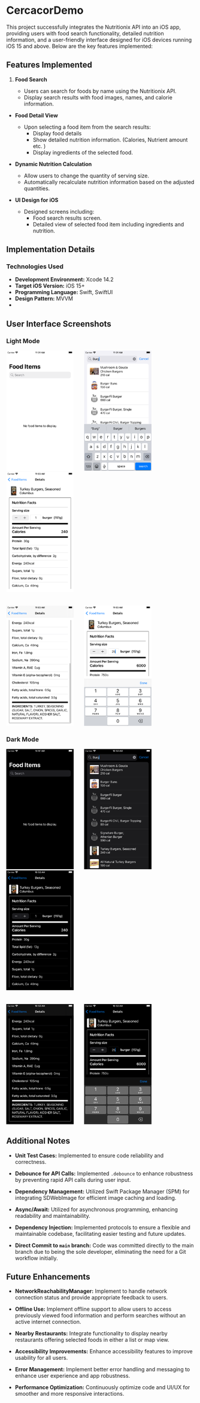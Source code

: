 # CercacorDemo

This project successfully integrates the Nutritionix API into an iOS app, providing users with food search functionality, detailed nutrition information, and a user-friendly interface designed for iOS devices running iOS 15 and above. Below are the key features implemented:


## Features Implemented

 1. **Food Search**
    
    -   Users can search for foods by name using the Nutritionix API.
    -   Display search results with food images, names, and calorie information.
    
-   **Food Detail View**
    
    -   Upon selecting a food item from the search results:
	    - Display food details
        - Show detailed nutrition information. (Calories, Nutrient amount etc. ) 
        - Display ingredients of the selected food.
       
-   **Dynamic Nutrition Calculation**
    
    -   Allow users to change the quantity of serving size.
    -   Automatically recalculate nutrition information based on the adjusted quantities.
  
-   **UI Design for iOS**
    
    -   Designed screens including:
        -   Food search results screen.
        -   Detailed view of selected food item including ingredients and nutrition.

## Implementation Details

### Technologies Used

-   **Development Environment:** Xcode 14.2
-   **Target iOS Version:** iOS 15+
-   **Programming Language:** Swift, SwiftUI
-   **Design Pattern:** MVVM
- 

## User Interface Screenshots

### Light Mode
<img src="Screenshots/Light01.png" width="180" title="">&nbsp;&nbsp;&nbsp;&nbsp;&nbsp;&nbsp;
  <img src="Screenshots/Light02.png" width="180" title="">&nbsp;&nbsp;&nbsp;&nbsp;&nbsp;&nbsp;
  <img src="Screenshots/Light03.png" width="180" title=""><br><br><br>
  <img src="Screenshots/Light04.png" width="180" title="">&nbsp;&nbsp;&nbsp;&nbsp;&nbsp;&nbsp;
  <img src="Screenshots/Light05.png" width="180" title="">&nbsp;&nbsp;&nbsp;&nbsp;&nbsp;&nbsp;

### Dark Mode
<img src="Screenshots/Dark01.png" width="180" title="">&nbsp;&nbsp;&nbsp;&nbsp;&nbsp;&nbsp;
  <img src="Screenshots/Dark02.png" width="180" title="">&nbsp;&nbsp;&nbsp;&nbsp;&nbsp;&nbsp;
  <img src="Screenshots/Dark03.png" width="180" title=""><br><br><br>
  <img src="Screenshots/Dark04.png" width="180" title="">&nbsp;&nbsp;&nbsp;&nbsp;&nbsp;&nbsp;
  <img src="Screenshots/Dark05.png" width="180" title="">




## Additional Notes

-   **Unit Test Cases:** Implemented to ensure code reliability and correctness.
    
-   **Debounce for API Calls:** Implemented `.debounce` to enhance robustness by preventing rapid API calls during user input.
    
-   **Dependency Management:** Utilized Swift Package Manager (SPM) for integrating SDWebImage for efficient image caching and loading.
    
-   **Async/Await:** Utilized for asynchronous programming, enhancing readability and maintainability.
    
-   **Dependency Injection:** Implemented protocols to ensure a flexible and maintainable codebase, facilitating easier testing and future updates.

- **Direct Commit to `main` branch:** Code was committed directly to the main branch due to being the sole developer, eliminating the need for a Git workflow initially. 

## Future Enhancements

-   **NetworkReachabilityManager:** Implement to handle network connection status and provide appropriate feedback to users.

- **Offline Use:** Implement offline support to allow users to access previously viewed food information and perform searches without an active internet connection. 
    
-   **Nearby Restaurants:** Integrate functionality to display nearby restaurants offering selected foods in either a list or map view.
    
-   **Accessibility Improvements:** Enhance accessibility features to improve usability for all users.
    
-   **Error Management:** Implement better error handling and messaging to enhance user experience and app robustness.
    
-   **Performance Optimization:** Continuously optimize code and UI/UX for smoother and more responsive interactions.
